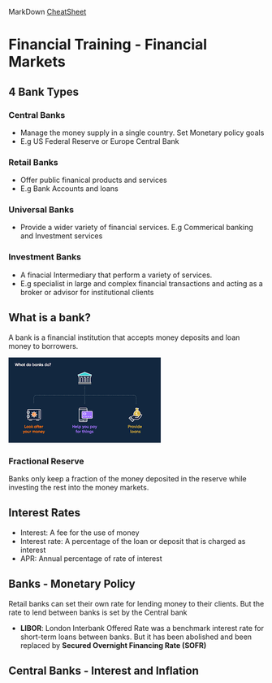 MarkDown [CheatSheet](https://www.markdownguide.org/basic-syntax/#links)

# Financial Training - Financial Markets

## 4 Bank Types
### Central Banks 
- Manage the money supply in a single country. Set Monetary policy goals
- E.g US Federal Reserve or Europe Central Bank
### Retail Banks
- Offer public finanical products and services
- E.g Bank Accounts and loans
### Universal Banks
- Provide a wider variety of financial services.
E.g Commerical banking and Investment services
### Investment Banks
- A finacial Intermediary that perform a variety of services.
- E.g specialist in large and complex financial transactions and acting as a broker or advisor for institutional clients

## What is a bank?
A bank is a financial institution that accepts money deposits and loan money to borrowers.

![Bank](Images/Bank.png "Bank")

### Fractional Reserve

Banks only keep a fraction of the money deposited in the reserve while investing the rest into the money markets.

## Interest Rates

- Interest: A fee for the use of money
- Interest rate: A percentage of the loan or deposit that is charged as interest
- APR: Annual percentage of rate of interest

## Banks - Monetary Policy
Retail banks can set their own rate for lending money to their clients. But the rate to lend between banks is set by the Central bank

- **LIBOR**: London Interbank Offered Rate was a benchmark interest rate for short-term loans between banks. But it has been abolished and been replaced by **Secured Overnight Financing Rate (SOFR)**

## Central Banks - Interest and Inflation
